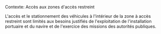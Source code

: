 Contexte: Accès aux zones d'accès restreint

L'accès et le stationnement des véhicules à l'intérieur de la zone à accès restreint sont limités aux besoins justifiés de l'exploitation de l'installation portuaire et du navire et de l'exercice des missions des autorités publiques.
